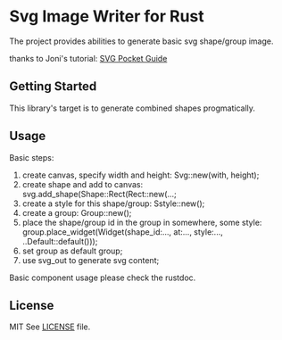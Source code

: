 # Svg Image Writer for Rust

The project provides abilities to generate basic svg shape/group image.

thanks to Joni's tutorial: [SVG Pocket Guide](http://svgpocketguide.com/)

## Getting Started

This library's target is to generate combined shapes progmatically.

## Usage

Basic steps:
1. create canvas, specify width and height: Svg::new(with, height);
2. create shape and add to canvas: svg.add_shape(Shape::Rect(Rect::new(...;
3. create a style for this shape/group: Sstyle::new();
4. create a group: Group::new();
5. place the shape/group id in the group in somewhere, some style: group.place_widget(Widget(shape_id:..., at:..., style:..., ..Default::default()));
6. set group as default group;
7. use svg_out to generate svg content;

Basic component usage please check the rustdoc.

## License

MIT See [LICENSE](../../../LICENSE) file.
